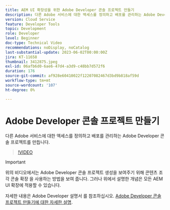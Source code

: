 ```yaml
---
title: AEM UI 확장성을 위한 Adobe Developer 콘솔 프로젝트 만들기
description: 다른 Adobe 서비스에 대한 액세스를 정의하고 배포를 관리하는 Adobe Developer 콘솔 프로젝트를 만드는 방법을 알아봅니다.
version: Cloud Service
feature: Developer Tools
topic: Development
role: Developer
level: Beginner
doc-type: Technical Video
recommendations: noDisplay, noCatalog
last-substantial-update: 2023-06-02T00:00:00Z
jira: KT-11658
thumbnail: 3412875.jpeg
exl-id: 06afb6d0-6ae6-47d4-a3d9-c48bb7d572f6
duration: 176
source-git-commit: af928e60410022f12207082467d3bd9b818af59d
workflow-type: tm+mt
source-wordcount: '107'
ht-degree: 0%

---
```


# Adobe Developer 콘솔 프로젝트 만들기

다른 Adobe 서비스에 대한 액세스를 정의하고 배포를 관리하는 Adobe Developer 콘솔 프로젝트를 만듭니다.

>[!VIDEO](https://video.tv.adobe.com/v/3412875?quality=12&learn=on)

>[!IMPORTANT]
>
> 위의 비디오에서는 Adobe Developer 콘솔 프로젝트 생성을 보여주기 위해 콘텐츠 조각 콘솔 확장 을 사용하는 방법을 보여 줍니다. 그러나 위에서 설명한 개념은 모든 AEM UI 확장에 적용할 수 있습니다.

자세한 내용은 Adobe Developer 설명서 를 참조하십시오. [Adobe Developer 콘솔 프로젝트 만들기에 대한 자세한 설명](https://developer.adobe.com/uix/docs/services/aem-cf-console-admin/extension-development/#create-a-project-in-adobe-developer-console).
